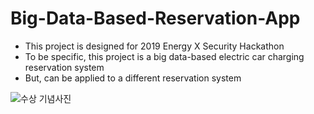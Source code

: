 # Big-Data-Based-Reservation-App

- This project is designed for 2019 Energy X Security Hackathon
- To be specific, this project is a big data-based electric car charging reservation system
- But, can be applied to a different reservation system

![수상 기념사진](https://user-images.githubusercontent.com/53115254/93075170-606aff00-f6c0-11ea-801b-ab70bbad0e66.jpg)

